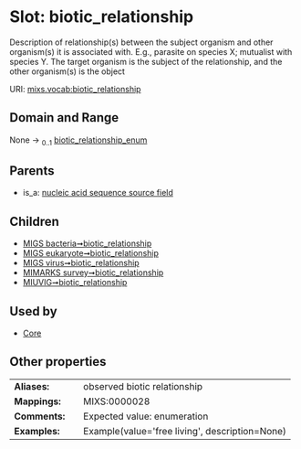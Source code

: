 
# Slot: biotic_relationship


Description of relationship(s) between the subject organism and other organism(s) it is associated with. E.g., parasite on species X; mutualist with species Y. The target organism is the subject of the relationship, and the other organism(s) is the object

URI: [mixs.vocab:biotic_relationship](https://w3id.org/mixs/vocab/biotic_relationship)


## Domain and Range

None &#8594;  <sub>0..1</sub> [biotic_relationship_enum](biotic_relationship_enum.md)

## Parents

 *  is_a: [nucleic acid sequence source field](nucleic_acid_sequence_source_field.md)

## Children

 *  [MIGS bacteria➞biotic_relationship](MIGS_bacteria_biotic_relationship.md)
 *  [MIGS eukaryote➞biotic_relationship](MIGS_eukaryote_biotic_relationship.md)
 *  [MIGS virus➞biotic_relationship](MIGS_virus_biotic_relationship.md)
 *  [MIMARKS survey➞biotic_relationship](MIMARKS_survey_biotic_relationship.md)
 *  [MIUVIG➞biotic_relationship](MIUVIG_biotic_relationship.md)

## Used by

 * [Core](Core.md)

## Other properties

|  |  |  |
| --- | --- | --- |
| **Aliases:** | | observed biotic relationship |
| **Mappings:** | | MIXS:0000028 |
| **Comments:** | | Expected value: enumeration |
| **Examples:** | | Example(value='free living', description=None) |

